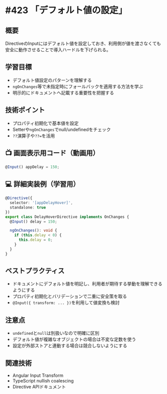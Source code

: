 # #423 「デフォルト値の設定」

## 概要
DirectiveのInputにはデフォルト値を設定しておき、利用側が値を渡さなくても安全に動作させることで導入ハードルを下げられる。

## 学習目標
- デフォルト値設定のパターンを理解する
- `ngOnChanges`等で未指定時にフォールバックを適用する方法を学ぶ
- 明示的にドキュメントへ記載する重要性を把握する

## 技術ポイント
- プロパティ初期化で基本値を設定
- Setterや`ngOnChanges`でnull/undefinedをチェック
- `??`演算子や`??=`を活用

## 📺 画面表示用コード（動画用）
```typescript
@Input() appDelay = 150;
```

## 💻 詳細実装例（学習用）
```typescript
@Directive({
  selector: '[appDelayHover]',
  standalone: true
})
export class DelayHoverDirective implements OnChanges {
  @Input() delay = 150;

  ngOnChanges(): void {
    if (this.delay < 0) {
      this.delay = 0;
    }
  }
}
```

## ベストプラクティス
- ドキュメントにデフォルト値を明記し、利用者が期待する挙動を理解できるようにする
- プロパティ初期化とバリデーションで二重に安全策を取る
- `@Input({ transform: ... })`を利用して値変換も検討

## 注意点
- `undefined`と`null`は別扱いなので明確に区別
- デフォルト値が複雑なオブジェクトの場合は不変な定数を使う
- 設定が外部ストアと連動する場合は競合しないようにする

## 関連技術
- Angular Input Transform
- TypeScript nullish coalescing
- Directive APIドキュメント
